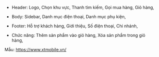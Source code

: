 - Header:
  Logo,
  Chọn khu vực,
  Thanh tìm kiếm,
  Gọi mua hàng,
  Giỏ hàng,

- Body:
  Sidebar,
  Danh mục điện thoại,
  Danh mục phụ kiện,

- Footer:
  Hỗ trợ khách hàng,
  Giới thiệu,
  Số điện thoại,
  Chi nhánh,

- Chức năng:
  Thêm sản phẩm vào giỏ hàng,
  Xóa sản phẩm trong giỏ hàng,


Mẫu: https://www.xtmobile.vn/
